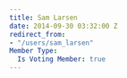 ```yaml
---
title: Sam Larsen
date: 2014-09-30 03:32:00 Z
redirect_from:
- "/users/sam_larsen"
Member Type:
  Is Voting Member: true
---
```


